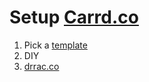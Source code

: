 # Setup [Carrd.co](https://try.carrd.co/yfsyxjl3)
1. Pick a [template](https://carrd.co/dashboard/add)
2. DIY
3. [drrac.co](https://drrac.co/)
